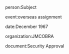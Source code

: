 person:Subject

event:overseas assignment

date:December 1967

organization:JMCOBRA

document:Security Approval

